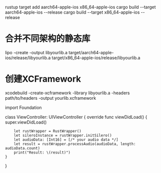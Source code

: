 rustup target add aarch64-apple-ios x86_64-apple-ios
cargo build --target aarch64-apple-ios --release
cargo build --target x86_64-apple-ios --release


# 合并不同架构的静态库
lipo -create -output libyourlib.a target/aarch64-apple-ios/release/libyourlib.a target/x86_64-apple-ios/release/libyourlib.a

# 创建XCFramework
xcodebuild -create-xcframework -library libyourlib.a -headers path/to/headers -output yourlib.xcframework



import Foundation

class ViewController: UIViewController {
    override func viewDidLoad() {
        super.viewDidLoad()

        let rustWrapper = RustWrapper()
        let sileroInstance = rustWrapper.initSilero()
        let audioData: [Int16] = [/* your audio data */]
        let result = rustWrapper.processAudio(audioData, length: audioData.count)
        print("Result: \(result)")
    }
}